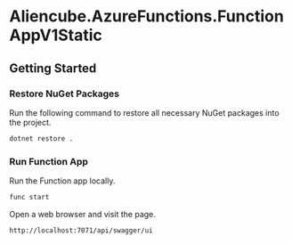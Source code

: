 # Aliencube.AzureFunctions.FunctionAppV1Static #

## Getting Started ##

### Restore NuGet Packages ###

Run the following command to restore all necessary NuGet packages into the project.

```bash
dotnet restore .
```


### Run Function App ###

Run the Function app locally.

```bash
func start
```

Open a web browser and visit the page.

```txt
http://localhost:7071/api/swagger/ui
```
